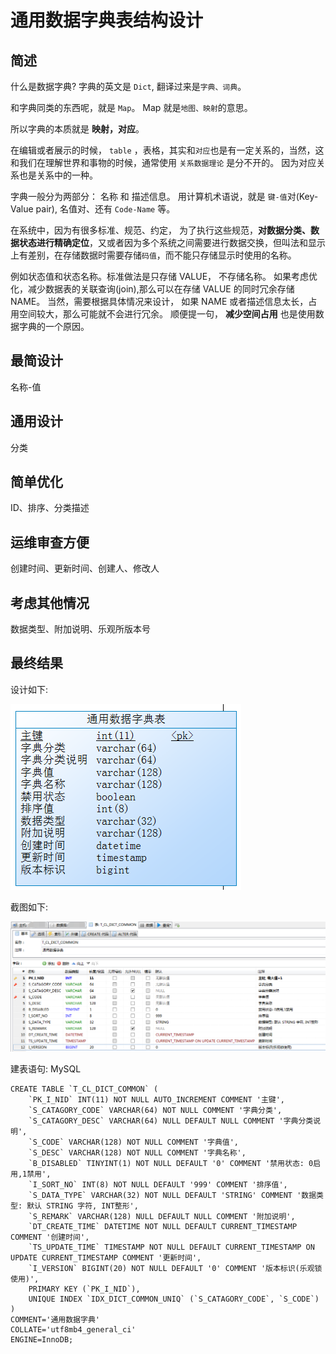 # 通用数据字典表结构设计


## 简述

什么是数据字典? 字典的英文是 `Dict`, 翻译过来是`字典、词典`。

和字典同类的东西呢，就是 `Map`。 Map 就是`地图、映射`的意思。 

所以字典的本质就是 **映射，对应**。

在编辑或者展示的时候， `table` ，表格，其实和`对应`也是有一定关系的，当然，这和我们在理解世界和事物的时候，通常使用 `关系数据理论` 是分不开的。 因为对应关系也是关系中的一种。

字典一般分为两部分： 名称 和 描述信息。 用计算机术语说，就是 `键-值`对(Key-Value pair), 名值对、还有 `Code-Name` 等。

在系统中，因为有很多标准、规范、约定， 为了执行这些规范，**对数据分类、数据状态进行精确定位**，又或者因为多个系统之间需要进行数据交换，但叫法和显示上有差别，在存储数据时需要存储`码值`，而不能只存储显示时使用的名称。 

例如状态值和状态名称。标准做法是只存储 VALUE， 不存储名称。 如果考虑优化，减少数据表的关联查询(join),那么可以在存储 VALUE 的同时冗余存储 NAME。 当然，需要根据具体情况来设计， 如果 NAME 或者描述信息太长，占用空间较大，那么可能就不会进行冗余。 顺便提一句， **减少空间占用** 也是使用数据字典的一个原因。


## 最简设计

名称-值





## 通用设计

分类




## 简单优化


ID、排序、分类描述



## 运维审查方便



创建时间、更新时间、创建人、修改人



## 考虑其他情况

数据类型、附加说明、乐观所版本号



## 最终结果


设计如下:

![](01_dict_table_pdm.png)

截图如下:


![](02_dict_table_column.png)



建表语句: MySQL


	CREATE TABLE `T_CL_DICT_COMMON` (
		`PK_I_NID` INT(11) NOT NULL AUTO_INCREMENT COMMENT '主键',
		`S_CATAGORY_CODE` VARCHAR(64) NOT NULL COMMENT '字典分类',
		`S_CATAGORY_DESC` VARCHAR(64) NULL DEFAULT NULL COMMENT '字典分类说明',
		`S_CODE` VARCHAR(128) NOT NULL COMMENT '字典值',
		`S_DESC` VARCHAR(128) NOT NULL COMMENT '字典名称',
		`B_DISABLED` TINYINT(1) NOT NULL DEFAULT '0' COMMENT '禁用状态: 0启用,1禁用',
		`I_SORT_NO` INT(8) NOT NULL DEFAULT '999' COMMENT '排序值',
		`S_DATA_TYPE` VARCHAR(32) NOT NULL DEFAULT 'STRING' COMMENT '数据类型: 默认 STRING 字符, INT整形',
		`S_REMARK` VARCHAR(128) NULL DEFAULT NULL COMMENT '附加说明',
		`DT_CREATE_TIME` DATETIME NOT NULL DEFAULT CURRENT_TIMESTAMP COMMENT '创建时间',
		`TS_UPDATE_TIME` TIMESTAMP NOT NULL DEFAULT CURRENT_TIMESTAMP ON UPDATE CURRENT_TIMESTAMP COMMENT '更新时间',
		`I_VERSION` BIGINT(20) NOT NULL DEFAULT '0' COMMENT '版本标识(乐观锁使用)',
		PRIMARY KEY (`PK_I_NID`),
		UNIQUE INDEX `IDX_DICT_COMMON_UNIQ` (`S_CATAGORY_CODE`, `S_CODE`)
	)
	COMMENT='通用数据字典'
	COLLATE='utf8mb4_general_ci'
	ENGINE=InnoDB;



















